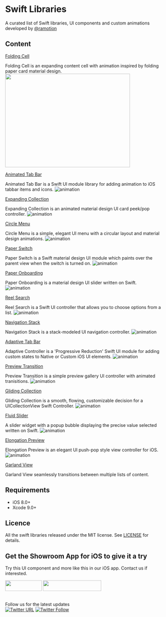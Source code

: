 # Swift Libraries
A curated list of Swift libraries, UI components and custom animations developed by [@ramotion](https://twitter.com/Ramotion)

## Content

[Folding Cell](https://github.com/Ramotion/folding-cell)

Folding Cell is an expanding content cell with animation inspired by folding paper card material design.
<img src="https://github.com/Ramotion/swift-libraries/blob/master/folding-cell.gif" width="400" height="300" />

[Animated Tab Bar](https://github.com/Ramotion/animated-tab-bar)

Animated Tab Bar is a Swift UI module library for adding animation to iOS tabbar items and icons.
![animation](./animated-tab-bar.gif)

[Expanding Collection](https://github.com/Ramotion/expanding-collection)

Expanding Collection is an animated material design UI card peek/pop controller.
![animation](./expanding-collection-edited.gif)

[Circle Menu](https://github.com/Ramotion/circle-menu)

Circle Menu is a simple, elegant UI menu with a circular layout and material design animations.
![animation](./circle-menu-edited.gif)

[Paper Switch](https://github.com/Ramotion/paper-switch)

Paper Switch is a Swift material design UI module which paints over the parent view when the switch is turned on.
![animation](./paper-switch.gif)

[Paper Onboarding](https://github.com/Ramotion/paper-onboarding)

Paper Onboarding is a material design UI slider written on Swift.
![animation](./paper-onboarding.gif)

[Reel Search](https://github.com/Ramotion/reel-search)

Reel Search is a Swift UI controller that allows you to choose options from a list.
![animation](./reel-search.gif)

[Navigation Stack](https://github.com/Ramotion/navigation-stack)

Navigation Stack is a stack-modeled UI navigation controller.
![animation](./navigation-stack.gif)

[Adaptive Tab Bar](https://github.com/Ramotion/adaptive-tab-bar)

Adaptive Controller is a 'Progressive Reduction' Swift UI module for adding custom states to Native or Custom iOS UI elements.
![animation](./adaptive-tab-bar.gif)

[Preview Transition](https://github.com/Ramotion/preview-transition)

Preview Transition is a simple preview gallery UI controller with animated tranisitions.
![animation](./preview-transition.gif)

[Gliding Collection](https://github.com/Ramotion/gliding-collection)

Gliding Collection is a smooth, flowing, customizable decision for a UICollectionView Swift Controller.
![animation](./gliding_collection.gif)

[Fluid Slider](https://github.com/Ramotion/fluid-slider)

A slider widget with a popup bubble displaying the precise value selected written on Swift.
![animation](./fluid-slider-edited.gif)

[Elongation Preview](https://github.com/Ramotion/elongation-preview)

Elongation Preview is an elegant UI push-pop style view controller for iOS.
![animation](./elongation-preview-edited.gif)

[Garland View](https://github.com/Ramotion/garland-view)


Garland View seamlessly transitions between multiple lists of content.

## Requirements

- iOS 8.0+
- Xcode 9.0+

## Licence

All the swift libraries released under the MIT license.
See [LICENSE](./LICENSE) for details.

## Get the Showroom App for iOS to give it a try
Try this UI component and more like this in our iOS app. Contact us if interested.

<a href="https://itunes.apple.com/app/apple-store/id1182360240?pt=550053&ct=swift-libraries&mt=8" >
<img src="https://github.com/ramotion/gliding-collection/raw/master/app_store@2x.png" width="117" height="34"></a>

<a href="https://dev.ramotion.com/?utm_source=gthb&utm_medium=special&utm_campaign=swift-libraries-contact-us">
<img src="https://github.com/ramotion/gliding-collection/raw/master/contact_our_team@2x.png" width="187" height="34"></a>
<br>
<br>

Follow us for the latest updates<br>[![Twitter URL](https://img.shields.io/twitter/url/http/shields.io.svg?style=social)](https://twitter.com/intent/tweet?text=https://github.com/ramotion/swift-libraries)
[![Twitter Follow](https://img.shields.io/twitter/follow/ramotion.svg?style=social)](https://twitter.com/ramotion)
